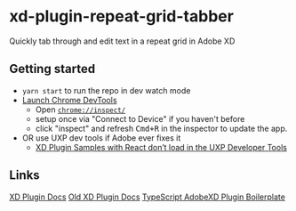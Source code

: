# xd-plugin-repeat-grid-tabber
Quickly tab through and edit text in a repeat grid in Adobe XD

## Getting started
- `yarn start` to run the repo in dev watch mode
- [Launch Chrome DevTools](https://adobexdplatform.com/plugin-docs/tutorials/debugging/#2-launch-chrome-devtools)
  - Open [`chrome://inspect/`](chrome://inspect/) 
  - setup once via "Connect to Device" if you haven't before
  - click "inspect" and refresh <kbd>Cmd+R</kbd> in the inspector to update the app.
- OR use UXP dev tools if Adobe ever fixes it
  - [XD Plugin Samples with React don’t load in the UXP Developer Tools](https://forums.creativeclouddeveloper.com/t/xd-plugin-samples-with-react-dont-load-in-the-uxp-developer-tools/4023)

## Links
[XD Plugin Docs](https://www.adobe.io/xd/uxp/)
[Old XD Plugin Docs](https://adobexdplatform.com/plugin-docs/)
[TypeScript AdobeXD Plugin Boilerplate](https://github.com/joshferrell/adobexd-react-typescript)


